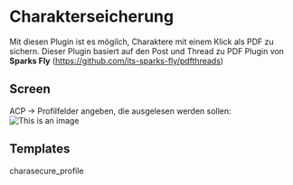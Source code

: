 # Charakterseicherung
Mit diesen Plugin ist es mögilch, Charaktere mit einem Klick als PDF zu sichern.
Dieser Plugin basiert auf den Post und Thread zu PDF Plugin von **Sparks Fly** (https://github.com/its-sparks-fly/pdfthreads)

## Screen
ACP -> Profilfelder angeben, die ausgelesen werden sollen:
![This is an image](https://up.picr.de/42367614oq.png)

## Templates
charasecure_profile
